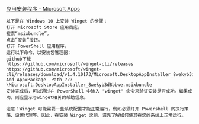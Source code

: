 [应用安装程序 - Microsoft Apps](https://apps.microsoft.com/detail/9NBLGGH4NNS1?rtc=1&hl=zh-cn&gl=CN#activetab=pivot:overviewtab)


```text
以下是在 Windows 10 上安装 Winget 的步骤：
打开 Microsoft Store 应用商店。
搜索“msixbundle”。
点击“安装”按钮。
打开 PowerShell 应用程序。
运行以下命令，以安装包管理器：
github下载
https://github.com/microsoft/winget-cli/releases
https://github.com/microsoft/winget-cli/releases/download/v1.4.10173/Microsoft.DesktopAppInstaller_8wekyb3d8bbwe.msixbundle
Add-AppxPackage -Path ???\Microsoft.DesktopAppInstaller_8wekyb3d8bbwe.msixbundle
安装完成后，可以通过在 PowerShell 中输入 "winget" 命令来验证安装是否成功。如果成功，则应显示与winget相关的帮助信息。

注意：Winget 可能需要一些系统配置才能正常运行，例如必须打开 Powershell 的执行策略、设置代理等。因此，在安装 Winget 之前，请先了解如何使其在您的系统上正常运行。

```